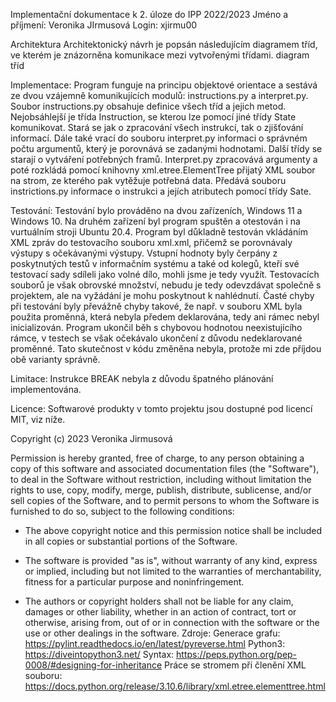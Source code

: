 Implementační dokumentace k 2. úloze do IPP 2022/2023
Jméno a příjmení: Veronika JIrmusová
Login: xjirmu00

Architektura
Architektonický návrh je popsán následujícím diagramem tříd, ve kterém je znázorněna komunikace mezi vytvořenými třídami.
diagram tříd

Implementace:
Program funguje na principu objektové orientace a sestává ze dvou vzájemně komunikujících modulů: instructions.py a interpret.py.
Soubor instructions.py obsahuje definice všech tříd a jejich metod. Nejobsáhlejší je třída Instruction, se kterou lze pomocí jiné třídy State komunikovat. Stará se jak o zpracování všech instrukcí, tak o zjišťování informací. Dále také vrací do souboru interpret.py informaci o správném počtu argumentů, který je porovnává se zadanými hodnotami. Další třídy se starají o vytváření potřebných framů.
Interpret.py zpracovává argumenty a poté rozkládá pomocí knihovny xml.etree.ElementTree přijatý XML soubor na strom, ze kterého pak vytěžuje potřebná data. Předává souboru instrictions.py informace o instrukci a jejích atributech pomocí třídy Sate.

Testování:
Testování bylo prováděno na dvou zařízeních, Windows 11 a Windows 10. Na druhém zařízení byl program spuštěn a otestován i na vurtuálním stroji Ubuntu 20.4. Program byl důkladně testován vkládáním XML zpráv do testovacího souboru xml.xml, přičemž se porovnávaly výstupy s očekávanými výstupy. Vstupní hodnoty byly čerpány z poskytnutých testů v informačním systému a také od kolegů, kteří své testovací sady sdíleli jako volné dílo, mohli jsme je tedy využít. Testovacích souborů je však obrovské množství, nebudu je tedy odevzdávat společně s projektem, ale na vyžádání je mohu poskytnout k nahlédnutí.
Časté chyby při testování byly převážně chyby takové, že např. v souboru XML byla použita proměnná, která nebyla předem deklarována, tedy ani rámec nebyl inicializován. Program ukončil běh s chybovou hodnotou neexistujícího rámce, v testech se však očekávalo ukončení z důvodu nedeklarované proměnné. Tato skutečnost v kódu změněna nebyla, protože mi zde příjdou obě varianty správně.

Limitace:
Instrukce BREAK nebyla z důvodu špatného plánování implementována.

Licence:
Softwarové produkty v tomto projektu jsou dostupné pod licencí MIT, viz níže.

Copyright (c) 2023 Veronika Jirmusová

Permission is hereby granted, free of charge, to any person obtaining a copy of this software and associated documentation files (the "Software"), to deal in the Software without restriction, including without limitation the rights to use, copy, modify, merge, publish, distribute, sublicense, and/or sell copies of the Software, and to permit persons to whom the Software is furnished to do so, subject to the following conditions:

- The above copyright notice and this permission notice shall be included in all copies or substantial portions of the Software.

- The software is provided "as is", without warranty of any kind, express or implied, including but not limited to the warranties of merchantability, fitness for a particular purpose and noninfringement.

- The authors or copyright holders shall not be liable for any claim, damages or other liability, whether in an action of contract, tort or otherwise, arising from, out of or in connection with the software or the use or other dealings in the software.
Zdroje:
Generace grafu: https://pylint.readthedocs.io/en/latest/pyreverse.html Python3: https://diveintopython3.net/ Syntax: https://peps.python.org/pep-0008/#designing-for-inheritance Práce se stromem při členění XML souboru: https://docs.python.org/release/3.10.6/library/xml.etree.elementtree.html
